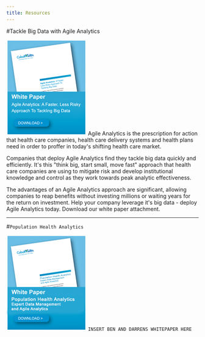 ```yaml
---
title: Resources
---
```

#Tackle Big Data with Agile Analytics

[![whitepaper](images/whitepaper_download_services.jpg)](/pdfs/CobaltTalon_propensity_whitepaper.pdf)
Agile Analytics is the prescription for action that health care companies, health care delivery systems and health plans need in order to proffer in today's shifting health care market.

Companies that deploy Agile Analytics find they tackle big data quickly and efficiently. It's this "think big, start small, move fast" approach that health care companies are using to mitigate risk and develop institutional knowledge and control as they work towards peak analytic effectiveness.

The advantages of an Agile Analytics approach are significant, allowing companies to reap benefits without investing millions or waiting years for the return on investment. Help your company leverage it's big data - deploy Agile Analytics today. Download our white paper attachment.

***
   
#`Population Health Analytics`

[![whitepaper](images/whitepaper_download_pophealth.jpg)](/pdfs/CobaltTalon_propensity_whitepaper.pdf)
`INSERT BEN AND DARRENS WHITEPAPER HERE`